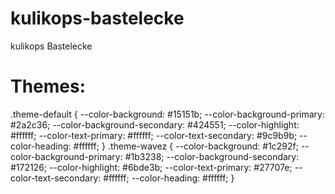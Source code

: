 # kulikops-bastelecke
kulikops Bastelecke


# Themes:
.theme-default {
  --color-background: #15151b;
  --color-background-primary: #2a2c36;
  --color-background-secondary: #424551;
  --color-highlight: #ffffff;
  --color-text-primary: #ffffff;
  --color-text-secondary: #9c9b9b;
  --color-heading: #ffffff;
}
.theme-wavez {
  --color-background: #1c292f;
  --color-background-primary: #1b3238;
  --color-background-secondary: #172126;
  --color-highlight: #6bde3b;
  --color-text-primary: #27707e;
  --color-text-secondary: #ffffff;
  --color-heading: #ffffff;
}